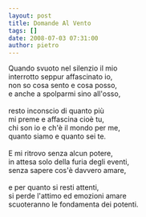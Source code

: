 ```yaml
---
layout: post
title: Domande Al Vento
tags: []
date: 2008-07-03 07:31:00
author: pietro
---
```

Quando svuoto nel silenzio il mio<br/>interrotto seppur affascinato io,<br/>non so cosa sento e cosa posso,<br/>e anche a spolparmi sino all'osso,<br/><br/>resto inconscio di quanto più<br/>mi preme e affascina cioè tu,<br/>chi son io e ch'è il mondo per me,<br/>quanto siamo e quanto sei te.<br/><br/>E mi ritrovo senza alcun potere,<br/>in attesa solo della furia degli eventi,<br/>senza sapere cos'è davvero amare,<br/><br/>e per quanto si resti attenti,<br/>si perde l'attimo ed emozioni amare<br/>scuoteranno le fondamenta dei potenti.
